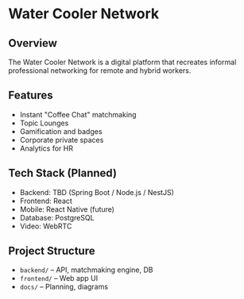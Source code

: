 # Water Cooler Network

## Overview
The Water Cooler Network is a digital platform that recreates informal professional networking for remote and hybrid workers.

## Features
- Instant "Coffee Chat" matchmaking
- Topic Lounges
- Gamification and badges
- Corporate private spaces
- Analytics for HR

## Tech Stack (Planned)
- Backend: TBD (Spring Boot / Node.js / NestJS)
- Frontend: React
- Mobile: React Native (future)
- Database: PostgreSQL
- Video: WebRTC

## Project Structure
- `backend/` – API, matchmaking engine, DB
- `frontend/` – Web app UI
- `docs/` – Planning, diagrams
